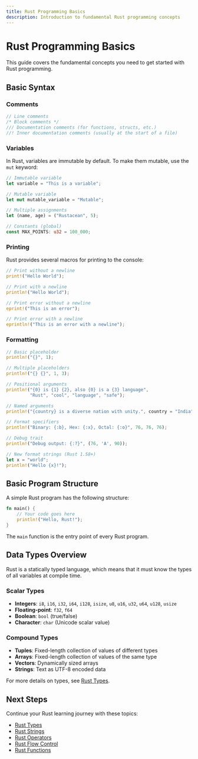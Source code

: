 ```yaml
---
title: Rust Programming Basics
description: Introduction to fundamental Rust programming concepts
---
```


# Rust Programming Basics

This guide covers the fundamental concepts you need to get started with Rust programming.

## Basic Syntax

### Comments

```rust
// Line comments
/* Block comments */
/// Documentation comments (for functions, structs, etc.)
//! Inner documentation comments (usually at the start of a file)
```

### Variables

In Rust, variables are immutable by default. To make them mutable, use the `mut` keyword:

```rust
// Immutable variable
let variable = "This is a variable";

// Mutable variable
let mut mutable_variable = "Mutable";

// Multiple assignments
let (name, age) = ("Rustacean", 5);

// Constants (global)
const MAX_POINTS: u32 = 100_000;
```

### Printing

Rust provides several macros for printing to the console:

```rust
// Print without a newline
print!("Hello World");

// Print with a newline
println!("Hello World");

// Print error without a newline
eprint!("This is an error");

// Print error with a newline
eprintln!("This is an error with a newline");
```

### Formatting

```rust
// Basic placeholder
println!("{}", 1);

// Multiple placeholders
println!("{} {}", 1, 3);

// Positional arguments
println!("{0} is {1} {2}, also {0} is a {3} language", 
         "Rust", "cool", "language", "safe");

// Named arguments
println!("{country} is a diverse nation with unity.", country = "India");

// Format specifiers
println!("Binary: {:b}, Hex: {:x}, Octal: {:o}", 76, 76, 76);

// Debug trait
println!("Debug output: {:?}", (76, 'A', 90));

// New format strings (Rust 1.58+)
let x = "world";
println!("Hello {x}!");
```

## Basic Program Structure

A simple Rust program has the following structure:

```rust
fn main() {
    // Your code goes here
    println!("Hello, Rust!");
}
```

The `main` function is the entry point of every Rust program.

## Data Types Overview

Rust is a statically typed language, which means that it must know the types of all variables at compile time.

### Scalar Types

- **Integers**: `i8`, `i16`, `i32`, `i64`, `i128`, `isize`, `u8`, `u16`, `u32`, `u64`, `u128`, `usize`
- **Floating-point**: `f32`, `f64`
- **Boolean**: `bool` (true/false)
- **Character**: `char` (Unicode scalar value)

### Compound Types

- **Tuples**: Fixed-length collection of values of different types
- **Arrays**: Fixed-length collection of values of the same type
- **Vectors**: Dynamically sized arrays
- **Strings**: Text as UTF-8 encoded data

For more details on types, see [Rust Types](/Development/Languages/Rust/Rust-Types).

## Next Steps

Continue your Rust learning journey with these topics:

- [Rust Types](/Development/Languages/Rust/Rust-Types)
- [Rust Strings](/Development/Languages/Rust/Rust-Strings)
- [Rust Operators](/Development/Languages/Rust/Rust-Operators)
- [Rust Flow Control](/Development/Languages/Rust/Rust-FlowControl)
- [Rust Functions](/Development/Languages/Rust/Rust-Functions)
